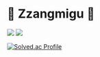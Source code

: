 # 👑 Zzangmigu 👑

<img src="https://img.shields.io/badge/Go-00ADD8?style=flat-square&logo=Go&logoColor=white"/>
<img src="http://mazandi.herokuapp.com/api?handle=baek001&theme=warm"/>


[![Solved.ac Profile](http://mazassumnida.wtf/api/v2/generate_badge?boj=baek001)](https://solved.ac/baek001/)
